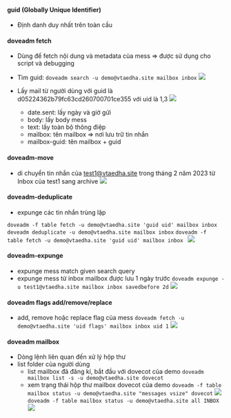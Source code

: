 #### guid (Globally Unique Identifier)
  - Định danh duy nhất trên toàn cầu

#### doveadm fetch
  - Dùng để fetch nội dung và metadata của mess => được sử dụng cho script và debugging
  - Tìm guid: 
    ```doveadm search -u demo@vtaedha.site mailbox inbox```
   ![](https://i.imgur.com/OVTuEXS.png)
   
   - Lấy mail từ người dùng với guid là d05224362b79fc63cd260700701ce355 với uid là 1,3
    ![](https://i.imgur.com/aR81GJ4.png)
        + date.sent: lấy ngày và giờ gửi
        + body: lấy body mess
        + text: lấy toàn bộ thông điệp
        + mailbox: tên mailbox => nơi lưu trữ tin nhắn
        + mailbox-guid: tên mailbox + guid
#### doveadm-move
   - di chuyển tin nhắn của test1@vtaedha.site trong tháng 2 năm 2023 từ Inbox của test1 sang archive
    ![](https://i.imgur.com/0RmUtkG.png)
#### doveadm-deduplicate
  - expunge các tin nhắn trùng lặp
  
  ```doveadm -f table fetch -u demo@vtaedha.site 'guid uid' mailbox inbox```
  ```deveadm deduplicate -u demo@vtaedha.site mailbox inbox```
  ```doveadm -f table fetch -u demo@vtaedha.site 'guid uid' mailbox inbox ```
  ![](https://i.imgur.com/k5odAxo.png)
  
#### doveadm-expunge 
  - expunge mess match given search query
  - expunge mess từ inbox mailbox được lưu 1 ngày trước
  ```doveadm expunge -u test1@vtaedha.site mailbox inbox savedbefore 2d```
  ![](https://i.imgur.com/XkTzArN.png)
  
#### doveadm flags add/remove/replace 
  - add, remove hoặc replace flag của mess
  ```doveadm fetch -u demo@vtaedha.site 'uid flags' mailbox inbox uid 1```
  ![](https://i.imgur.com/OJMLpVv.png)
#### doveadm mailbox
  - Dòng lệnh liên quan đến xử lý hộp thư
  - list folder của người dùng
    - list mailbox đã đăng kí, bắt đầu với dovecot của demo
  ```doveadm mailbox list -s -u demo@vtaedha.site dovecot```
    - xem trạng thái hộp thư mailbox dovecot của demo
  ```doveadm -f table mailbox status -u demo@vtaedha.site "messages vsize" dovecot```
  ![](https://i.imgur.com/0tZaE5j.png)
  ```doveadm -f table mailbox status -u demo@vtaedha.site all INBOX```
  ![](https://i.imgur.com/LbcLbqA.png)
